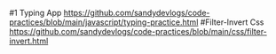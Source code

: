 #1 Typing App
https://github.com/sandydevlogs/code-practices/blob/main/javascript/typing-practice.html
#Filter-Invert Css
https://github.com/sandydevlogs/code-practices/blob/main/css/filter-invert.html